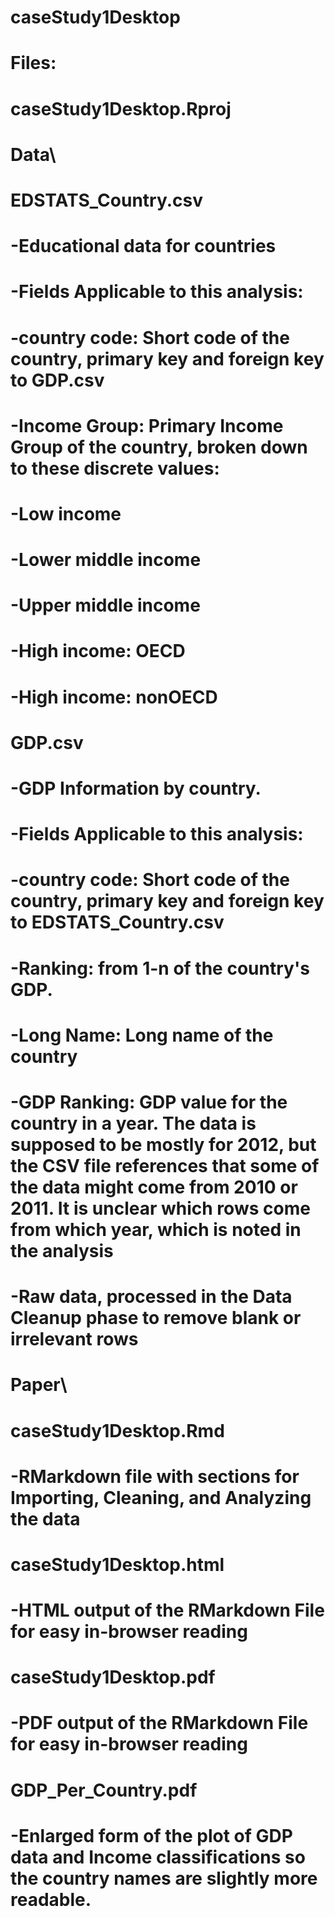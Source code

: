 # caseStudy1Desktop

# Files:
# 
# caseStudy1Desktop.Rproj
# 
# Data\
# 	EDSTATS_Country.csv
# 		-Educational data for countries
# 		-Fields Applicable to this analysis:
# 			-country code: Short code of the country, primary key and foreign key to GDP.csv
# 			-Income Group: Primary Income Group of the country, broken down to these discrete values: 
# 				-Low income
# 				-Lower middle income
# 				-Upper middle income
# 				-High income: OECD
# 				-High income: nonOECD
# 
# 	GDP.csv	
# 		-GDP Information by country. 
# 		-Fields Applicable to this analysis:
# 			-country code: Short code of the country, primary key and foreign key to EDSTATS_Country.csv
# 			-Ranking:  from 1-n of the country's GDP. 
# 			-Long Name: Long name of the country
# 			-GDP Ranking: GDP value for the country in a year. The data is supposed to be mostly for 2012, but the CSV file references that some of the data might come from 2010 or 2011. It is unclear which rows come from which year, which is noted in the analysis
# 		-Raw data, processed in the Data Cleanup phase to remove blank or irrelevant rows
# 
# Paper\
# 	caseStudy1Desktop.Rmd
# 		-RMarkdown file with sections for Importing, Cleaning, and Analyzing the data
# 	caseStudy1Desktop.html
# 		-HTML output of the RMarkdown File for easy in-browser reading
# 	caseStudy1Desktop.pdf
# 		-PDF output of the RMarkdown File for easy in-browser reading
# 	GDP_Per_Country.pdf
# 		-Enlarged form of the plot of GDP data and Income classifications so the country names are slightly more readable.
		
